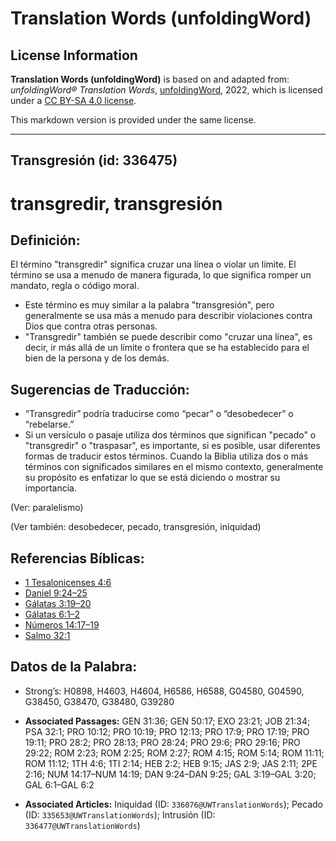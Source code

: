 # Translation Words (unfoldingWord)

## License Information

**Translation Words (unfoldingWord)** is based on and adapted from: _unfoldingWord® Translation Words_, [unfoldingWord](https://unfoldingword.org/utw), 2022, which is licensed under a [CC BY-SA 4.0 license](https://creativecommons.org/licenses/by-sa/4.0/legalcode.en).

This markdown version is provided under the same license.



--------------------------------

## Transgresión (id: 336475)

transgredir, transgresión
=========================

Definición:
-----------

El término "transgredir" significa cruzar una línea o violar un límite. El término se usa a menudo de manera figurada, lo que significa romper un mandato, regla o código moral.

* Este término es muy similar a la palabra "transgresión", pero generalmente se usa más a menudo para describir violaciones contra Dios que contra otras personas.
* "Transgredir" también se puede describir como "cruzar una línea", es decir, ir más allá de un límite o frontera que se ha establecido para el bien de la persona y de los demás.

Sugerencias de Traducción:
--------------------------

* “Transgredir” podría traducirse como “pecar” o “desobedecer” o “rebelarse.”
* Si un versículo o pasaje utiliza dos términos que significan "pecado" o "transgredir" o "traspasar", es importante, si es posible, usar diferentes formas de traducir estos términos. Cuando la Biblia utiliza dos o más términos con significados similares en el mismo contexto, generalmente su propósito es enfatizar lo que se está diciendo o mostrar su importancia.

(Ver: paralelismo)

(Ver también: desobedecer, pecado, transgresión, iniquidad)

Referencias Bíblicas:
---------------------

* [1 Tesalonicenses 4:6](https://ref.ly/1Thess4:6)
* [Daniel 9:24–25](https://ref.ly/Dan9:24-Dan9:25)
* [Gálatas 3:19–20](https://ref.ly/Gal3:19-Gal3:20)
* [Gálatas 6:1–2](https://ref.ly/Gal6:1-Gal6:2)
* [Números 14:17–19](https://ref.ly/Num14:17-Num14:19)
* [Salmo 32:1](https://ref.ly/Ps32:1)

Datos de la Palabra:
--------------------

* Strong’s: H0898, H4603, H4604, H6586, H6588, G04580, G04590, G38450, G38470, G38480, G39280

* **Associated Passages:** GEN 31:36; GEN 50:17; EXO 23:21; JOB 21:34; PSA 32:1; PRO 10:12; PRO 10:19; PRO 12:13; PRO 17:9; PRO 17:19; PRO 19:11; PRO 28:2; PRO 28:13; PRO 28:24; PRO 29:6; PRO 29:16; PRO 29:22; ROM 2:23; ROM 2:25; ROM 2:27; ROM 4:15; ROM 5:14; ROM 11:11; ROM 11:12; 1TH 4:6; 1TI 2:14; HEB 2:2; HEB 9:15; JAS 2:9; JAS 2:11; 2PE 2:16; NUM 14:17–NUM 14:19; DAN 9:24–DAN 9:25; GAL 3:19–GAL 3:20; GAL 6:1–GAL 6:2
* **Associated Articles:** Iniquidad (ID: `336076@UWTranslationWords`); Pecado (ID: `335653@UWTranslationWords`); Intrusión (ID: `336477@UWTranslationWords`)

